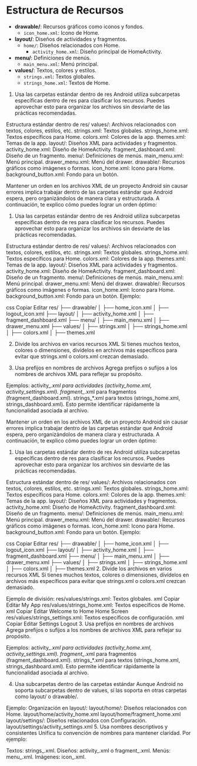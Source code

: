 # Estructura de Recursos

- **drawable/**: Recursos gráficos como iconos y fondos.
  - `icon_home.xml`: Icono de Home.
- **layout/**: Diseños de actividades y fragmentos.
  - `home/`: Diseños relacionados con Home.
    - `activity_home.xml`: Diseño principal de HomeActivity.
- **menu/**: Definiciones de menús.
  - `main_menu.xml`: Menú principal.
- **values/**: Textos, colores y estilos.
  - `strings.xml`: Textos globales.
  - `strings_home.xml`: Textos de Home.


1. Usa las carpetas estándar dentro de res
Android utiliza subcarpetas específicas dentro de res para clasificar los recursos. Puedes aprovechar esto para organizar los archivos sin desviarte de las prácticas recomendadas.

Estructura estándar dentro de res/
values/:
Archivos relacionados con textos, colores, estilos, etc.
strings.xml: Textos globales.
strings_home.xml: Textos específicos para Home.
colors.xml: Colores de la app.
themes.xml: Temas de la app.
layout/:
Diseños XML para actividades y fragmentos.
activity_home.xml: Diseño de HomeActivity.
fragment_dashboard.xml: Diseño de un fragmento.
menu/:
Definiciones de menús.
main_menu.xml: Menú principal.
drawer_menu.xml: Menú del drawer.
drawable/:
Recursos gráficos como imágenes o formas.
icon_home.xml: Icono para Home.
background_button.xml: Fondo para un botón.


Mantener un orden en los archivos XML de un proyecto Android sin causar errores implica trabajar dentro de las carpetas estándar que Android espera, pero organizándolos de manera clara y estructurada. A continuación, te explico cómo puedes lograr un orden óptimo:

1. Usa las carpetas estándar dentro de res
Android utiliza subcarpetas específicas dentro de res para clasificar los recursos. Puedes aprovechar esto para organizar los archivos sin desviarte de las prácticas recomendadas.

Estructura estándar dentro de res/
values/:
Archivos relacionados con textos, colores, estilos, etc.
strings.xml: Textos globales.
strings_home.xml: Textos específicos para Home.
colors.xml: Colores de la app.
themes.xml: Temas de la app.
layout/:
Diseños XML para actividades y fragmentos.
activity_home.xml: Diseño de HomeActivity.
fragment_dashboard.xml: Diseño de un fragmento.
menu/:
Definiciones de menús.
main_menu.xml: Menú principal.
drawer_menu.xml: Menú del drawer.
drawable/:
Recursos gráficos como imágenes o formas.
icon_home.xml: Icono para Home.
background_button.xml: Fondo para un botón.
Ejemplo:

css
Copiar
Editar
res/
├── drawable/
│   ├── home_icon.xml
│   ├── logout_icon.xml
├── layout/
│   ├── activity_home.xml
│   ├── fragment_dashboard.xml
├── menu/
│   ├── main_menu.xml
│   ├── drawer_menu.xml
├── values/
│   ├── strings.xml
│   ├── strings_home.xml
│   ├── colors.xml
│   ├── themes.xml


2. Divide los archivos en varios recursos XML
Si tienes muchos textos, colores o dimensiones, divídelos en archivos más específicos para evitar que strings.xml o colors.xml crezcan demasiado.

3. Usa prefijos en nombres de archivos
Agrega prefijos o sufijos a los nombres de archivos XML para reflejar su propósito.

Ejemplos:
activity_*.xml para actividades (activity_home.xml, activity_settings.xml).
fragment_*.xml para fragmentos (fragment_dashboard.xml).
strings_*.xml para textos (strings_home.xml, strings_dashboard.xml).
Esto permite identificar rápidamente la funcionalidad asociada al archivo.


Mantener un orden en los archivos XML de un proyecto Android sin causar errores implica trabajar dentro de las carpetas estándar que Android espera, pero organizándolos de manera clara y estructurada. A continuación, te explico cómo puedes lograr un orden óptimo:

1. Usa las carpetas estándar dentro de res
Android utiliza subcarpetas específicas dentro de res para clasificar los recursos. Puedes aprovechar esto para organizar los archivos sin desviarte de las prácticas recomendadas.

Estructura estándar dentro de res/
values/:
Archivos relacionados con textos, colores, estilos, etc.
strings.xml: Textos globales.
strings_home.xml: Textos específicos para Home.
colors.xml: Colores de la app.
themes.xml: Temas de la app.
layout/:
Diseños XML para actividades y fragmentos.
activity_home.xml: Diseño de HomeActivity.
fragment_dashboard.xml: Diseño de un fragmento.
menu/:
Definiciones de menús.
main_menu.xml: Menú principal.
drawer_menu.xml: Menú del drawer.
drawable/:
Recursos gráficos como imágenes o formas.
icon_home.xml: Icono para Home.
background_button.xml: Fondo para un botón.
Ejemplo:

css
Copiar
Editar
res/
├── drawable/
│   ├── home_icon.xml
│   ├── logout_icon.xml
├── layout/
│   ├── activity_home.xml
│   ├── fragment_dashboard.xml
├── menu/
│   ├── main_menu.xml
│   ├── drawer_menu.xml
├── values/
│   ├── strings.xml
│   ├── strings_home.xml
│   ├── colors.xml
│   ├── themes.xml
2. Divide los archivos en varios recursos XML
Si tienes muchos textos, colores o dimensiones, divídelos en archivos más específicos para evitar que strings.xml o colors.xml crezcan demasiado.

Ejemplo de división:
res/values/strings.xml: Textos globales.
xml
Copiar
Editar
<resources>
    <string name="app_name">My App</string>
</resources>
res/values/strings_home.xml: Textos específicos de Home.
xml
Copiar
Editar
<resources>
    <string name="home_welcome">Welcome to Home</string>
    <string name="home_title">Home Screen</string>
</resources>
res/values/strings_settings.xml: Textos específicos de configuración.
xml
Copiar
Editar
<resources>
    <string name="settings_title">Settings</string>
    <string name="settings_logout">Logout</string>
</resources>
3. Usa prefijos en nombres de archivos
Agrega prefijos o sufijos a los nombres de archivos XML para reflejar su propósito.

Ejemplos:
activity_*.xml para actividades (activity_home.xml, activity_settings.xml).
fragment_*.xml para fragmentos (fragment_dashboard.xml).
strings_*.xml para textos (strings_home.xml, strings_dashboard.xml).
Esto permite identificar rápidamente la funcionalidad asociada al archivo.

4. Usa subcarpetas dentro de las carpetas estándar
Aunque Android no soporta subcarpetas dentro de values, sí las soporta en otras carpetas como layout/ o drawable/.

Ejemplo:
Organización en layout/:
layout/home/: Diseños relacionados con Home.
layout/home/activity_home.xml
layout/home/fragment_home.xml
layout/settings/: Diseños relacionados con Configuración.
layout/settings/activity_settings.xml
5. Usa nombres descriptivos y consistentes
Unifica tu convención de nombres para mantener claridad. Por ejemplo:

Textos: strings_<modulo>.xml.
Diseños: activity_<nombre>.xml o fragment_<nombre>.xml.
Menús: menu_<nombre>.xml.
Imágenes: icon_<nombre>.xml.